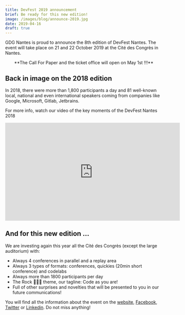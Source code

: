 ```yaml
---
title: DevFest 2019 announcement
brief: Be ready for this new edition!
image: /images/blog/announce-2019.jpg
date: 2019-04-16
draft: true
---
```


GDG Nantes is proud to announce the 8th edition of DevFest Nantes. The event will take place on 21 and 22 October 2019 at the Cité des Congrès in Nantes.
 
<center>**The Call For Paper and the ticket office will open on May 1st !!!**</center>

## Back in image on the 2018 edition
In 2018, there were more than 1,800 participants a day and 81 well-known local, national and even international speakers coming from companies like Google, Microsoft, Gitlab, Jetbrains.

For more info, watch our video of the key moments of the DevFest Nantes 2018

<center><iframe width="560" height="315" src="https://www.youtube.com/embed/BMI5lxkoanc" frameborder="0" allow="accelerometer; autoplay; encrypted-media; gyroscope; picture-in-picture" allowfullscreen></iframe></center>

## And for this new edition ...
We are investing again this year all the Cité des Congrès (except the large auditorium) with:

* Always 4 conferences in parallel and a replay area
* Always 3 types of formats: conferences, quickies (20min short conference) and codelabs
* Always more than 1800 participants per day
* The Rock 🎸🎶🤘 theme, our tagline: Code as you are!
* Full of other surprises and novelties that will be presented to you in our future communications!

You will find all the information about the event on the [website](https://devfest.gdgnantes.com/), [Facebook](https://www.facebook.com/gdgnantes), [Twitter](https://twitter.com/gdgnantes) or [Linkedin](https://www.linkedin.com/in/gdg-nantes). Do not miss anything!